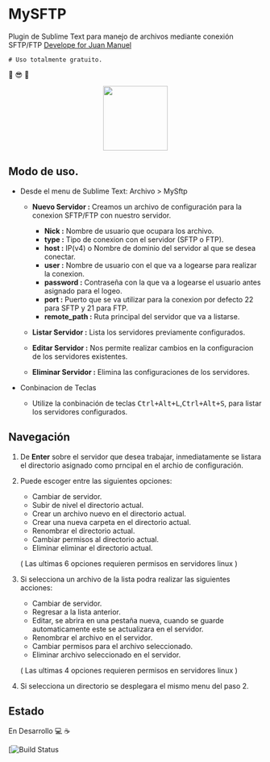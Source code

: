 MySFTP
================

Plugin de Sublime Text para manejo de archivos mediante conexión SFTP/FTP [Develope for Juan Manuel](https://github.com/icjmaa)
    
    # Uso totalmente gratuito. 
:muscle: :sunglasses: :punch:
<p align="center"><img src ="https://upload.wikimedia.org/wikipedia/en/d/d2/Sublime_Text_3_logo.png" width="128px"/></p>

Modo de uso.
-------------------

- Desde el menu de Sublime Text: Archivo > MySftp
    - **Nuevo Servidor :** Creamos un archivo de configuración para la conexion SFTP/FTP con nuestro servidor.
        - **Nick :** Nombre de usuario que ocupara los archivo.
        - **type :** Tipo de conexion con el servidor (SFTP o FTP).
        - **host :** IP(v4) o Nombre de dominio del servidor al que se desea conectar.
        - **user :** Nombre de usuario con el que va a logearse para realizar la conexion.
        - **password :** Contraseña con la que va a logearse el usuario antes asignado para el logeo.
        - **port :** Puerto que se va utilizar para la conexion por defecto 22 para SFTP y 21 para FTP.
        - **remote_path :** Ruta principal del servidor que va a listarse.

    - **Listar Servidor :** Lista los servidores previamente configurados. 
    - **Editar Servidor :** Nos permite realizar cambios en la configuracion de los servidores existentes.
    - **Eliminar Servidor :** Elimina las configuraciones de los servidores.

- Conbinacion de Teclas
    - Utilize la conbinación de teclas <kbd>Ctrl+Alt+L</kbd>,<kbd>Ctrl+Alt+S</kbd>, para listar los servidores configurados.

## Navegación

1. De **Enter** sobre el servidor que desea trabajar, inmediatamente se listara el directorio asignado como prncipal en el archio de configuración.
2. Puede escoger entre las siguientes opciones:
    - Cambiar de servidor.
    - Subir de nivel el directorio actual.
    - Crear un archivo nuevo en el directorio actual.
    - Crear una nueva carpeta en el directorio actual.
    - Renombrar el directorio actual.
    - Cambiar permisos al directorio actual.
    - Eliminar eliminar el directorio actual.
    
    \( Las ultimas 6 opciones requieren permisos en servidores linux \)
3. Si selecciona un archivo de la lista podra realizar las siguientes acciones:
    - Cambiar de servidor.
    - Regresar a la lista anterior.
    - Editar, se abrira en una pestaña nueva, cuando se guarde automaticamente este se actualizara en el servidor.
    - Renombrar el archivo en el servidor.
    - Cambiar permisos para el archivo seleccionado.
    - Eliminar archivo seleccionado en el servidor.
    
    \( Las ultimas 4 opciones requieren permisos en servidores linux \)
4. Si selecciona un directorio se desplegara el mismo menu del paso 2.

Estado
-------------------

En Desarrollo :computer: :coffee:

[![Build Status](https://github.com/icjmaa/MySFTP)
